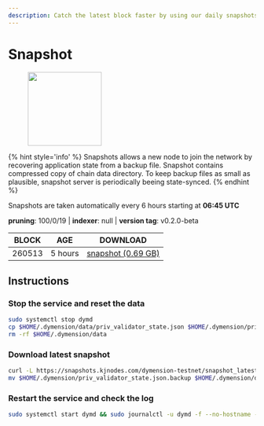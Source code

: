 ```yaml
---
description: Catch the latest block faster by using our daily snapshots.
---
```


# Snapshot

<figure><img src="https://raw.githubusercontent.com/kj89/testnet_manuals/main/pingpub/logos/dymension.png" width="150" alt=""><figcaption></figcaption></figure>

{% hint style='info' %}
Snapshots allows a new node to join the network by recovering application state from a backup file. 
Snapshot contains compressed copy of chain data directory. To keep backup files as small as plausible, 
snapshot server is periodically beeing state-synced.
{% endhint %}

Snapshots are taken automatically every 6 hours starting at **06:45 UTC**

**pruning**: 100/0/19 | **indexer**: null | **version tag**: v0.2.0-beta

| BLOCK             | AGE             | DOWNLOAD                                                                                            |
| ----------------- | --------------- | --------------------------------------------------------------------------------------------------- |
| 260513 | 5 hours | [snapshot (0.69 GB)](https://snapshots.kjnodes.com/dymension-testnet/snapshot\_latest.tar.lz4) |

## Instructions

### Stop the service and reset the data

```bash
sudo systemctl stop dymd
cp $HOME/.dymension/data/priv_validator_state.json $HOME/.dymension/priv_validator_state.json.backup
rm -rf $HOME/.dymension/data
```

### Download latest snapshot

```bash
curl -L https://snapshots.kjnodes.com/dymension-testnet/snapshot_latest.tar.lz4 | tar -Ilz4 -xf - -C $HOME/.dymension
mv $HOME/.dymension/priv_validator_state.json.backup $HOME/.dymension/data/priv_validator_state.json
```

### Restart the service and check the log

```bash
sudo systemctl start dymd && sudo journalctl -u dymd -f --no-hostname -o cat
```
